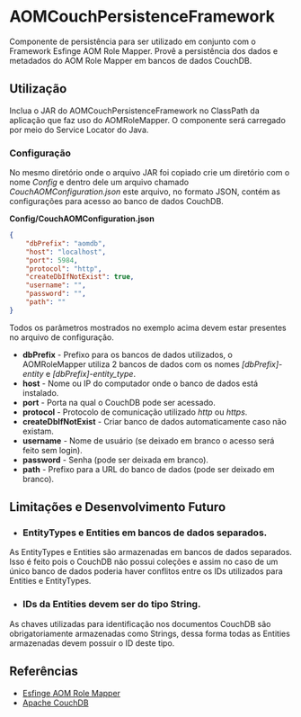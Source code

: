 # AOMCouchPersistenceFramework

Componente de persistência para ser utilizado em conjunto com o Framework
Esfinge AOM Role Mapper.
Provê a persistência dos dados e metadados do AOM Role Mapper em bancos
de dados CouchDB.

## Utilização

Inclua o JAR do AOMCouchPersistenceFramework no ClassPath da aplicação
que faz uso do AOMRoleMapper. O componente será carregado por meio do
Service Locator do Java.

### Configuração

No mesmo diretório onde o arquivo JAR foi copiado crie um diretório 
com o nome *Config* e dentro dele um arquivo chamado *CouchAOMConfiguration.json*
este arquivo, no formato JSON, contém as configurações para acesso
ao banco de dados CouchDB.

**Config/CouchAOMConfiguration.json**
```json
{
	"dbPrefix": "aomdb",
	"host": "localhost",
	"port": 5984,
	"protocol": "http",
	"createDbIfNotExist": true,
	"username": "",
	"password": "",
	"path": ""
}
```
Todos os parâmetros mostrados no exemplo acima devem estar presentes no arquivo de configuração.

* __dbPrefix__ - Prefixo para os bancos de dados utilizados, o AOMRoleMapper
utiliza 2 bancos de dados com os nomes _[dbPrefix]-entity_ e _[dbPrefix]-entity_type_.
* __host__ - Nome ou IP do computador onde o banco de dados está instalado.
* __port__ - Porta na qual o CouchDB pode ser acessado.
* __protocol__ - Protocolo de comunicação utilizado _http_ ou _https_.
* __createDbIfNotExist__ - Criar banco de dados automaticamente caso não existam.
* __username__ - Nome de usuário (se deixado em branco o acesso será feito sem login).
* __password__ - Senha (pode ser deixada em branco).
* __path__ - Prefixo para a URL do banco de dados (pode ser deixado em branco).

## Limitações e Desenvolvimento Futuro

- ### EntityTypes e Entities em bancos de dados separados.

As EntityTypes e Entities são armazenadas em bancos de dados separados.
Isso é feito pois o CouchDB não possui coleções e assim no caso de um
único banco de dados poderia haver conflitos entre os IDs utilizados para
Entities e EntityTypes.

- ### IDs da Entities devem ser do tipo String.

As chaves utilizadas para identificação nos documentos CouchDB são obrigatoriamente
armazenadas como Strings, dessa forma todas as Entities armazenadas devem
possuir o ID deste tipo.

## Referências

* [Esfinge AOM Role Mapper](esfinge.sourceforge.net/AOM.html)
* [Apache CouchDB](http://couchdb.apache.org/)
